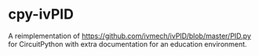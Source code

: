# cpy-ivPID
A reimplementation of https://github.com/ivmech/ivPID/blob/master/PID.py for CircuitPython with extra documentation for an education environment.
